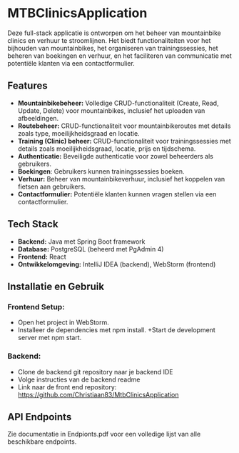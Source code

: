 
# **MTBClinicsApplication**

Deze full-stack applicatie is ontworpen om het beheer van mountainbike clinics en verhuur te stroomlijnen. Het biedt functionaliteiten voor het bijhouden van mountainbikes, het organiseren van trainingssessies, het beheren van boekingen en verhuur, en het faciliteren van communicatie met potentiële klanten via een contactformulier.

## Features
+ **Mountainbikebeheer:** Volledige CRUD-functionaliteit (Create, Read, Update, Delete) voor mountainbikes, inclusief het uploaden van afbeeldingen.
+ **Routebeheer:** CRUD-functionaliteit voor mountainbikeroutes met details zoals type, moeilijkheidsgraad en locatie.
+ **Training (Clinic) beheer:** CRUD-functionaliteit voor trainingssessies met details zoals moeilijkheidsgraad, locatie, prijs en tijdschema.
+ **Authenticatie:** Beveiligde authenticatie voor zowel beheerders als gebruikers.
+ **Boekingen**: Gebruikers kunnen trainingssessies boeken.
+ **Verhuur:** Beheer van mountainbikeverhuur, inclusief het koppelen van fietsen aan gebruikers.
+ **Contactformulier:** Potentiële klanten kunnen vragen stellen via een contactformulier.

## Tech Stack
+ **Backend:** Java met Spring Boot framework
+ **Database:** PostgreSQL (beheerd met PgAdmin 4)
+ **Frontend:** React
+ **Ontwikkelomgeving:** IntelliJ IDEA (backend), WebStorm (frontend)

## Installatie en Gebruik

### Frontend Setup:

+ Open het project in WebStorm.
+ Installeer de dependencies met npm install.
+Start de development server met npm start.

### Backend:

+ Clone de backend git repository naar je backend IDE
+ Volge instructies van de backend readme
+ Link naar de front end repository: https://github.com/Christiaan83/MtbClinicsApplication
  

## API Endpoints
Zie documentatie in Endpionts.pdf voor een volledige lijst van alle beschikbare endpoints.
